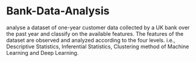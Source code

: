 # Bank-Data-Analysis
analyse a dataset of one-year customer data collected by a UK bank over the past year and classify on the available features. The features of the dataset are observed and analyzed according to the four levels. i.e., Descriptive Statistics, Inferential Statistics, Clustering method of Machine Learning and Deep Learning.
